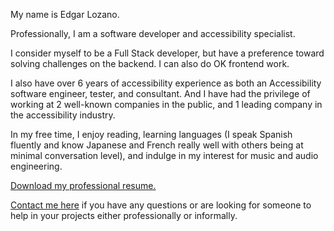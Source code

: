 <!--
.. title: Welcome
.. slug: index
.. date: 2021-07-01 20:04:36 UTC-05:00
.. tags: Edgar, Programmer, Tester, Accessibility, Screen Reader, Computer, Technology, Python, HTML, NVDA, Software Engineer
.. category: Pages
.. link: 
.. description: Edgar's welcome page.
.. type: text
-->

My name is Edgar Lozano.

Professionally, I am a software developer and accessibility specialist.

I consider myself to be a Full Stack developer, but have a preference toward solving challenges on the backend. I can also do OK frontend work.

I also have over 6 years of accessibility experience as both an Accessibility software engineer, tester, and consultant. And I have had the privilege of working at 2 well-known companies in the public, and 1 leading company in the accessibility industry.

In my free time, I enjoy reading, learning languages (I speak Spanish fluently and know Japanese and French really well with others being at minimal conversation level), and indulge in my interest for music and audio engineering.

[Download my professional resume.](https://www.dropbox.com/s/s7pujmb5ig0764j/EdgarLozano_Resume.pdf?dl=1)

[Contact me here](https://docs.google.com/forms/d/e/1FAIpQLScwbXzHwyA1ArQ79_ZvB3MNqzykbvajRP5_0VxSHOHJw5o6KQ/viewform?usp=sf_link) if you have any questions or are looking for someone to help in your projects either professionally or informally.
